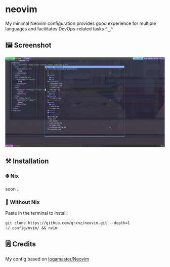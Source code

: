 # neovim

My minimal Neovim configuration provides good experience for multiple languages and facilitates DevOps-related tasks  ^‿^

## 🖼️ Screenshot
![nvim screenshot](./.github/assets/neovim.jpg)

## ⚒️ Installation

### ❄️ Nix
soon ...

### 🐧 Without Nix

Paste in the terminal to install:
```
git clone https://github.com/qrxnz/neovim.git --depth=1 ~/.config/nvim/ && nvim
```
## 🗒️ Credits
My config based on [Iogamaster/Neovim](https://github.com/IogaMaster/neovim)
